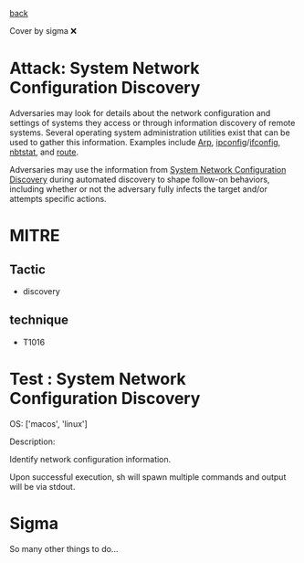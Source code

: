 [back](../index.md)

Cover by sigma :x: 

# Attack: System Network Configuration Discovery

 Adversaries may look for details about the network configuration and settings of systems they access or through information discovery of remote systems. Several operating system administration utilities exist that can be used to gather this information. Examples include [Arp](https://attack.mitre.org/software/S0099), [ipconfig](https://attack.mitre.org/software/S0100)/[ifconfig](https://attack.mitre.org/software/S0101), [nbtstat](https://attack.mitre.org/software/S0102), and [route](https://attack.mitre.org/software/S0103).

Adversaries may use the information from [System Network Configuration Discovery](https://attack.mitre.org/techniques/T1016) during automated discovery to shape follow-on behaviors, including whether or not the adversary fully infects the target and/or attempts specific actions.

# MITRE
## Tactic
  - discovery

## technique
  - T1016

# Test : System Network Configuration Discovery

OS: ['macos', 'linux']

Description:

 Identify network configuration information.

Upon successful execution, sh will spawn multiple commands and output will be via stdout.


# Sigma

 So many other things to do...